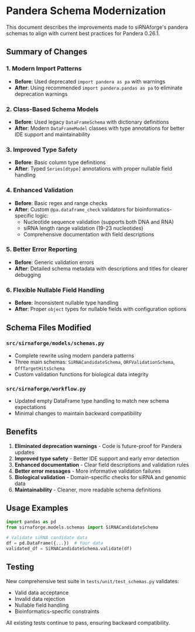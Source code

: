 # Pandera Schema Modernization

This document describes the improvements made to siRNAforge's pandera schemas to align with current best practices for Pandera 0.26.1.

## Summary of Changes

### 1. Modern Import Patterns
- **Before**: Used deprecated `import pandera as pa` with warnings
- **After**: Using recommended `import pandera.pandas as pa` to eliminate deprecation warnings

### 2. Class-Based Schema Models
- **Before**: Used legacy `DataFrameSchema` with dictionary definitions
- **After**: Modern `DataFrameModel` classes with type annotations for better IDE support and maintainability

### 3. Improved Type Safety
- **Before**: Basic column type definitions
- **After**: Typed `Series[dtype]` annotations with proper nullable field handling

### 4. Enhanced Validation
- **Before**: Basic regex and range checks
- **After**: Custom `@pa.dataframe_check` validators for bioinformatics-specific logic:
  - Nucleotide sequence validation (supports both DNA and RNA)
  - siRNA length range validation (19-23 nucleotides)
  - Comprehensive documentation with field descriptions

### 5. Better Error Reporting
- **Before**: Generic validation errors
- **After**: Detailed schema metadata with descriptions and titles for clearer debugging

### 6. Flexible Nullable Field Handling
- **Before**: Inconsistent nullable type handling
- **After**: Proper `object` types for nullable fields with configuration options

## Schema Files Modified

### `src/sirnaforge/models/schemas.py`
- Complete rewrite using modern pandera patterns
- Three main schemas: `SiRNACandidateSchema`, `ORFValidationSchema`, `OffTargetHitsSchema`
- Custom validation functions for biological data integrity

### `src/sirnaforge/workflow.py`
- Updated empty DataFrame type handling to match new schema expectations
- Minimal changes to maintain backward compatibility

## Benefits

1. **Eliminated deprecation warnings** - Code is future-proof for Pandera updates
2. **Improved type safety** - Better IDE support and early error detection
3. **Enhanced documentation** - Clear field descriptions and validation rules
4. **Better error messages** - More informative validation failures
5. **Biological validation** - Domain-specific checks for siRNA and genomic data
6. **Maintainability** - Cleaner, more readable schema definitions

## Usage Examples

```python
import pandas as pd
from sirnaforge.models.schemas import SiRNACandidateSchema

# Validate siRNA candidate data
df = pd.DataFrame({...})  # Your data
validated_df = SiRNACandidateSchema.validate(df)
```

## Testing

New comprehensive test suite in `tests/unit/test_schemas.py` validates:
- Valid data acceptance
- Invalid data rejection 
- Nullable field handling
- Bioinformatics-specific constraints

All existing tests continue to pass, ensuring backward compatibility.